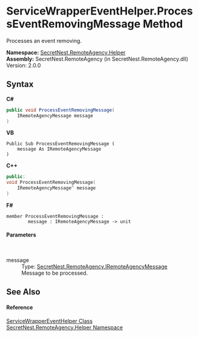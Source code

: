 # ServiceWrapperEventHelper.ProcessEventRemovingMessage Method 
 

Processes an event removing.

**Namespace:**&nbsp;<a href="N_SecretNest_RemoteAgency_Helper">SecretNest.RemoteAgency.Helper</a><br />**Assembly:**&nbsp;SecretNest.RemoteAgency (in SecretNest.RemoteAgency.dll) Version: 2.0.0

## Syntax

**C#**<br />
``` C#
public void ProcessEventRemovingMessage(
	IRemoteAgencyMessage message
)
```

**VB**<br />
``` VB
Public Sub ProcessEventRemovingMessage ( 
	message As IRemoteAgencyMessage
)
```

**C++**<br />
``` C++
public:
void ProcessEventRemovingMessage(
	IRemoteAgencyMessage^ message
)
```

**F#**<br />
``` F#
member ProcessEventRemovingMessage : 
        message : IRemoteAgencyMessage -> unit 

```


#### Parameters
&nbsp;<dl><dt>message</dt><dd>Type: <a href="T_SecretNest_RemoteAgency_IRemoteAgencyMessage">SecretNest.RemoteAgency.IRemoteAgencyMessage</a><br />Message to be processed.</dd></dl>

## See Also


#### Reference
<a href="T_SecretNest_RemoteAgency_Helper_ServiceWrapperEventHelper">ServiceWrapperEventHelper Class</a><br /><a href="N_SecretNest_RemoteAgency_Helper">SecretNest.RemoteAgency.Helper Namespace</a><br />